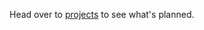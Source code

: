 Head over to [projects](https://github.com/cb-linux/roadmap/projects?type=classic) to see what's planned.
